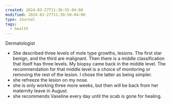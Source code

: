 ```yaml
---
created: 2024-03-27T11:36:55-04:00
modified: 2024-03-27T11:39:50-04:00
type: Journal
tags:
  - health
---
```


Dermatologist

- She described three levels of mole type growths, lesions. The first star benign, and the third are malignant. Then there is a middle classification that itself has three levels. My biopsy came back in the middle level. The recommendation for that middle level is a choice of monitoring or removing the rest of the lesion. I chose the latter as being simpler.
- she refreeze the lesion on my nose.
- she is only working three more weeks, but then will be back from her maternity leave in August.
- she recommends Vaseline every day until the scab is gone for healing.
